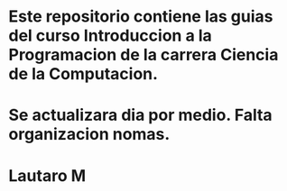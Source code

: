 # Este repositorio contiene las guias del curso Introduccion a la Programacion de la carrera Ciencia de la Computacion. 
# Se actualizara dia por medio. Falta organizacion nomas. 
#
#
# Lautaro M 
